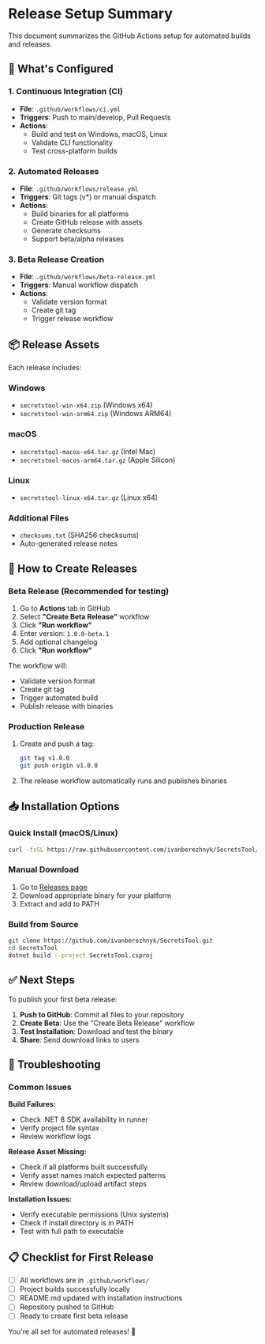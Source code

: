 # Release Setup Summary

This document summarizes the GitHub Actions setup for automated builds and releases.

## 🎯 What's Configured

### 1. Continuous Integration (CI)
- **File**: `.github/workflows/ci.yml`
- **Triggers**: Push to main/develop, Pull Requests
- **Actions**: 
  - Build and test on Windows, macOS, Linux
  - Validate CLI functionality
  - Test cross-platform builds

### 2. Automated Releases
- **File**: `.github/workflows/release.yml`
- **Triggers**: Git tags (v*) or manual dispatch
- **Actions**:
  - Build binaries for all platforms
  - Create GitHub release with assets
  - Generate checksums
  - Support beta/alpha releases

### 3. Beta Release Creation
- **File**: `.github/workflows/beta-release.yml`
- **Triggers**: Manual workflow dispatch
- **Actions**:
  - Validate version format
  - Create git tag
  - Trigger release workflow

## 📦 Release Assets

Each release includes:

### Windows
- `secretstool-win-x64.zip` (Windows x64)
- `secretstool-win-arm64.zip` (Windows ARM64)

### macOS  
- `secretstool-macos-x64.tar.gz` (Intel Mac)
- `secretstool-macos-arm64.tar.gz` (Apple Silicon)

### Linux
- `secretstool-linux-x64.tar.gz` (Linux x64)

### Additional Files
- `checksums.txt` (SHA256 checksums)
- Auto-generated release notes

## 🚀 How to Create Releases

### Beta Release (Recommended for testing)

1. Go to **Actions** tab in GitHub
2. Select **"Create Beta Release"** workflow  
3. Click **"Run workflow"**
4. Enter version: `1.0.0-beta.1`
5. Add optional changelog
6. Click **"Run workflow"**

The workflow will:
- Validate version format
- Create git tag
- Trigger automated build
- Publish release with binaries

### Production Release

1. Create and push a tag:
   ```bash
   git tag v1.0.0
   git push origin v1.0.0
   ```

2. The release workflow automatically runs and publishes binaries

## 📥 Installation Options

### Quick Install (macOS/Linux)
```bash
curl -fsSL https://raw.githubusercontent.com/ivanberezhnyk/SecretsTool/main/scripts/install.sh | bash
```

### Manual Download
1. Go to [Releases page](https://github.com/ivanberezhnyk/SecretsTool/releases)
2. Download appropriate binary for your platform
3. Extract and add to PATH

### Build from Source
```bash
git clone https://github.com/ivanberezhnyk/SecretsTool.git
cd SecretsTool
dotnet build --project SecretsTool.csproj
```

## ✅ Next Steps

To publish your first beta release:

1. **Push to GitHub**: Commit all files to your repository
2. **Create Beta**: Use the "Create Beta Release" workflow
3. **Test Installation**: Download and test the binary
4. **Share**: Send download links to users

## 🔧 Troubleshooting

### Common Issues

**Build Failures:**
- Check .NET 8 SDK availability in runner
- Verify project file syntax
- Review workflow logs

**Release Asset Missing:**
- Check if all platforms built successfully
- Verify asset names match expected patterns
- Review download/upload artifact steps

**Installation Issues:**
- Verify executable permissions (Unix systems)
- Check if install directory is in PATH
- Test with full path to executable

## 📋 Checklist for First Release

- [ ] All workflows are in `.github/workflows/`
- [ ] Project builds successfully locally
- [ ] README.md updated with installation instructions
- [ ] Repository pushed to GitHub
- [ ] Ready to create first beta release

You're all set for automated releases! 🎉
